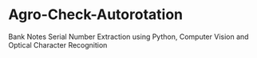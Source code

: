 # Agro-Check-Autorotation
Bank Notes Serial Number Extraction using Python, Computer Vision and Optical Character Recognition
